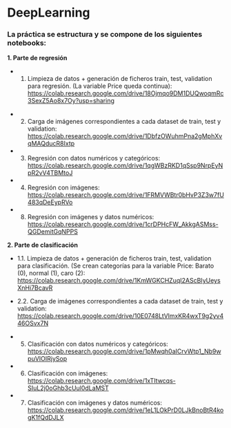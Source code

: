 # DeepLearning

### La práctica se estructura y se compone de los siguientes notebooks:

**1. Parte de regresión**
 
 - 1. Limpieza de datos + generación de ficheros train, test, validation para regresión. (La variable Price queda continua):
 https://colab.research.google.com/drive/18Ojmqo9DM1DUQwoqmRc3SexZ5Ao8x7Oy?usp=sharing
 
 * 2. Carga de imágenes correspondientes a cada dataset de train, test y validation:
 https://colab.research.google.com/drive/1DbfzOWuhmPna2gMphXvqMAQducR8Ixtp
 
 * 3. Regresión con datos numéricos y categóricos:
 https://colab.research.google.com/drive/1qgWBzRKD1qSsp9NrpEyNpR2vV4TBMtoJ
 
 * 4. Regresión con imágenes:
 https://colab.research.google.com/drive/1FRMVWBtr0bHvP3Z3w7fU483qDeEypRVo
 
 * 8. Regresión con imágenes y datos numéricos:
 https://colab.research.google.com/drive/1crDPHcFW_AkkgASMss-QGDemitGqNPPS
 
 
 **2. Parte de clasificación**
 
 * 1.1. Limpieza de datos + generación de ficheros train, test, validation para clasificación. (Se crean categorías para la variable Price: Barato (0), normal (1), caro (2):
 https://colab.research.google.com/drive/1KmWGKCHZuqI2AScBIyUeysXnHi7BcavR
 
 * 2.2. Carga de imágenes correspondientes a cada dataset de train, test y validation:
 https://colab.research.google.com/drive/10E0748LtVlmxKR4wxT9g2yv446OSvx7N
 
 * 5. Clasificación con datos numéricos y categóricos:
 https://colab.research.google.com/drive/1pMwqh0aICrvWtp1_Nb9wpuVIOIRjySop
 
 * 6. Clasificación con imágenes:
 https://colab.research.google.com/drive/1xTItwcqs-SIuL2j0oGhb3cUul0dLaMST
 
 * 7. Clasificación con imágenes y datos numéricos:
 https://colab.research.google.com/drive/1eL1LOkPrD0LJkBnoBtR4kogK1fQdDJLX
 
